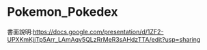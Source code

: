 # Pokemon_Pokedex

書面說明:https://docs.google.com/presentation/d/1ZF2-UPXKmKjjTp5Arr_LAmAqv5QLzRrMeR3sAHdzTTA/edit?usp=sharing
